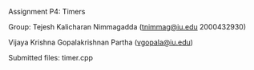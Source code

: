Assignment P4: Timers

Group: Tejesh Kalicharan Nimmagadda (tnimmag@iu.edu 2000432930)

Vijaya Krishna Gopalakrishnan Partha (vgopala@iu.edu)
       
Submitted files: timer.cpp

       

